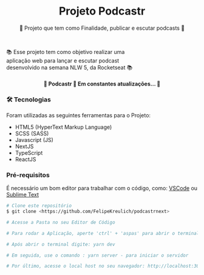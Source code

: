 <h1 align="center">Projeto Podcastr</h1>

<p align="center">📰 Projeto que tem como Finalidade, publicar e escutar podcasts 🚀</p>

<br>

<p align="left">
  📚 Esse projeto tem como objetivo realizar uma 
  <br>
  aplicação web para lançar e escutar podcast
  <br>
  desenvolvido na semana NLW 5, da Rocketseat 📚
</p>

<h4 align="center"> 
	🚧  Podcastr 🚀 Em constantes atualizações...  🚧
</h4>

### 🛠 Tecnologias

Foram utilizadas as seguintes ferramentas para o Projeto:

- HTML5 (HyperText Markup Language)
- SCSS (SASS)
- Javascript (JS)
- NextJS
- TypeScript
- ReactJS


### Pré-requisitos

É necessário um bom editor para trabalhar com o código, como: [VSCode](https://code.visualstudio.com/) ou [Sublime Text](https://www.sublimetext.com/)

```bash
# Clone este repositório
$ git clone <https://github.com/FelipeKreulich/podcastrnext>

# Acesse a Pasta no seu Editor de Código

# Para rodar a Aplicação, aperte 'ctrl' + 'aspas' para abrir o terminal

# Após abrir o terminal digite: yarn dev

# Em seguida, use o comando : yarn server - para iniciar o servidor

# Por último, acesse o local host no seu navegador: http://localhost:3000
```

